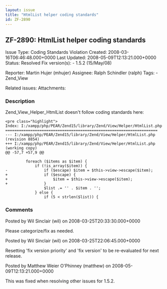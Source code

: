 ```yaml
---
layout: issue
title: "HtmlList helper coding standards"
id: ZF-2890
---
```


ZF-2890: HtmlList helper coding standards
-----------------------------------------

 Issue Type: Coding Standards Violation Created: 2008-03-16T06:46:48.000+0000 Last Updated: 2008-05-09T12:13:21.000+0000 Status: Resolved Fix version(s): - 1.5.2 (15/May/08)
 
 Reporter:  Martin Hujer (mhujer)  Assignee:  Ralph Schindler (ralph)  Tags: - Zend\_View
 
 Related issues: 
 Attachments: 
### Description

Zend\_View\_Helper\_HtmlList doesn't follow coding standards here:

 
    <pre class="highlight">
    Index: I:/xampp/php/PEAR/Zend15/library/Zend/View/Helper/HtmlList.php
    ===================================================================
    --- I:/xampp/php/PEAR/Zend15/library/Zend/View/Helper/HtmlList.php  (revision 8854)
    +++ I:/xampp/php/PEAR/Zend15/library/Zend/View/Helper/HtmlList.php  (working copy)
    @@ -57,7 +57,9 @@
     
             foreach ($items as $item) {
                 if (!is_array($item)) {
    -                if ($escape) $item = $this->view->escape($item); 
    +                if ($escape) {
    +                    $item = $this->view->escape($item);
    +                }
                     $list .= '' . $item . '';
                 } else {
                     if (5 < strlen($list)) {


 

 

### Comments

Posted by Wil Sinclair (wil) on 2008-03-25T20:33:30.000+0000

Please categorize/fix as needed.

 

 

Posted by Wil Sinclair (wil) on 2008-03-25T22:06:45.000+0000

Resetting 'fix version priority' and 'fix version' to be re-evaluated for next release.

 

 

Posted by Matthew Weier O'Phinney (matthew) on 2008-05-09T12:13:21.000+0000

This was fixed when resolving other issues for 1.5.2.

 

 